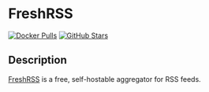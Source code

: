 # FreshRSS

[![Docker Pulls](https://img.shields.io/docker/pulls/linuxserver/duplicati?style=flat-square&color=607D8B&label=docker%20pulls&logo=docker)](https://hub.docker.com/r/linuxserver/freshrss)
[![GitHub Stars](https://img.shields.io/github/stars/linuxserver/docker-freshrss?style=flat-square&color=607D8B&label=github%20stars&logo=github)](https://github.com/linuxserver/docker-freshrss)

## Description

[FreshRSS](https://freshrss.org/) is a free, self-hostable aggregator for RSS feeds.
